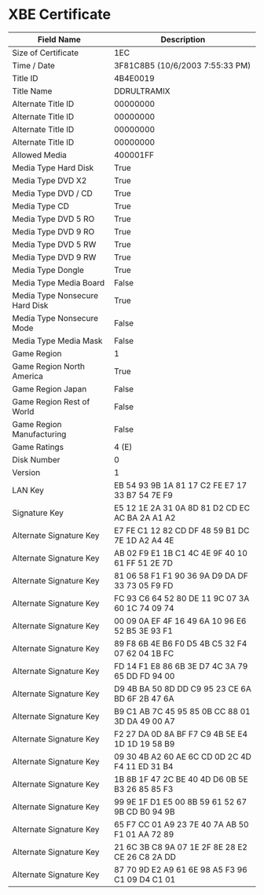 # XBE Certificate

| Field Name | Description |
|---|---|
| Size of Certificate | 1EC |
| Time / Date | 3F81C8B5 (10/6/2003 7:55:33 PM) |
| Title ID | 4B4E0019 |
| Title Name | DDRULTRAMIX |
| Alternate Title ID | 00000000 |
| Alternate Title ID | 00000000 |
| Alternate Title ID | 00000000 |
| Alternate Title ID | 00000000 |
| Allowed Media | 400001FF |
| Media Type Hard Disk | True |
| Media Type DVD X2 | True |
| Media Type DVD / CD | True |
| Media Type CD | True |
| Media Type DVD 5 RO | True |
| Media Type DVD 9 RO | True |
| Media Type DVD 5 RW | True |
| Media Type DVD 9 RW | True |
| Media Type Dongle | True |
| Media Type Media Board | False |
| Media Type Nonsecure Hard Disk | True |
| Media Type Nonsecure Mode | False |
| Media Type Media Mask | False |
| Game Region | 1 |
| Game Region North America | True |
| Game Region Japan | False |
| Game Region Rest of World | False |
| Game Region Manufacturing | False |
| Game Ratings | 4 (E) |
| Disk Number | 0 |
| Version | 1 |
| LAN Key | EB 54 93 9B 1A 81 17 C2 FE E7 17 33 B7 54 7E F9 |
| Signature Key | E5 12 1E 2A 31 0A 8D 81 D2 CD EC AC BA 2A A1 A2 |
| Alternate Signature Key | E7 FE C1 12 82 CD DF 48 59 B1 DC 7E 1D A2 A4 4E |
| Alternate Signature Key | AB 02 F9 E1 1B C1 4C 4E 9F 40 10 61 FF 51 2E 7D |
| Alternate Signature Key | 81 06 58 F1 F1 90 36 9A D9 DA DF 33 73 05 F9 FD |
| Alternate Signature Key | FC 93 C6 64 52 80 DE 11 9C 07 3A 60 1C 74 09 74 |
| Alternate Signature Key | 00 09 0A EF 4F 16 49 6A 10 96 E6 52 B5 3E 93 F1 |
| Alternate Signature Key | 89 F8 6B 4E B6 F0 D5 4B C5 32 F4 07 62 04 1B FC |
| Alternate Signature Key | FD 14 F1 E8 86 6B 3E D7 4C 3A 79 65 DD FD 94 00 |
| Alternate Signature Key | D9 4B BA 50 8D DD C9 95 23 CE 6A BD 6F 2B 47 6A |
| Alternate Signature Key | B9 C1 AB 7C 45 95 85 0B CC 88 01 3D DA 49 00 A7 |
| Alternate Signature Key | F2 27 DA 0D 8A BF F7 C9 4B 5E E4 1D 1D 19 58 B9 |
| Alternate Signature Key | 09 30 4B A2 60 AE 6C CD 0D 2C 4D F4 11 ED 31 B4 |
| Alternate Signature Key | 1B 8B 1F 47 2C BE 40 4D D6 0B 5E B3 26 85 85 F3 |
| Alternate Signature Key | 99 9E 1F D1 E5 00 8B 59 61 52 67 9B CD B0 94 9B |
| Alternate Signature Key | 65 F7 CC 01 A9 23 7E 40 7A AB 50 F1 01 AA 72 89 |
| Alternate Signature Key | 21 6C 3B C8 9A 07 1E 2F 8E 28 E2 CE 26 C8 2A DD |
| Alternate Signature Key | 87 70 9D E2 A9 61 6E 98 A5 F3 96 C1 09 D4 C1 01 |
